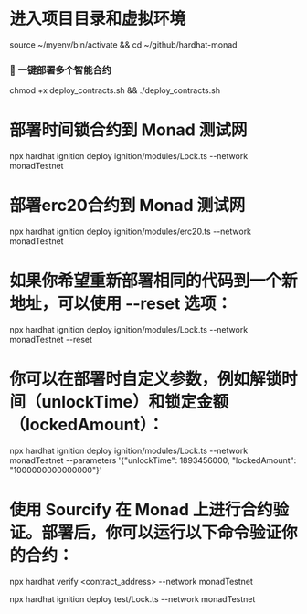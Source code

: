 
# 进入项目目录和虚拟环境
source ~/myenv/bin/activate && cd ~/github/hardhat-monad

### 🔆 一键部署多个智能合约
chmod +x deploy_contracts.sh && ./deploy_contracts.sh

# 部署时间锁合约到 Monad 测试网
npx hardhat ignition deploy ignition/modules/Lock.ts --network monadTestnet

# 部署erc20合约到 Monad 测试网
npx hardhat ignition deploy ignition/modules/erc20.ts --network monadTestnet

# 如果你希望重新部署相同的代码到一个新地址，可以使用 --reset 选项：
npx hardhat ignition deploy ignition/modules/Lock.ts --network monadTestnet --reset

# 你可以在部署时自定义参数，例如解锁时间（unlockTime）和锁定金额（lockedAmount）：
npx hardhat ignition deploy ignition/modules/Lock.ts --network monadTestnet --parameters '{"unlockTime": 1893456000, "lockedAmount": "1000000000000000"}'

# 使用 Sourcify 在 Monad 上进行合约验证。部署后，你可以运行以下命令验证你的合约：
npx hardhat verify <contract_address> --network monadTestnet

npx hardhat ignition deploy test/Lock.ts --network monadTestnet